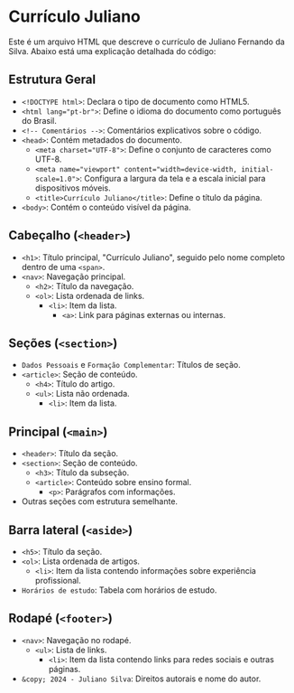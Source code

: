 # Currículo Juliano

Este é um arquivo HTML que descreve o currículo de Juliano Fernando da Silva. Abaixo está uma explicação detalhada do código:

## Estrutura Geral
- `<!DOCTYPE html>`: Declara o tipo de documento como HTML5.
- `<html lang="pt-br">`: Define o idioma do documento como português do Brasil.
- `<!-- Comentários -->`: Comentários explicativos sobre o código.
- `<head>`: Contém metadados do documento.
  - `<meta charset="UTF-8">`: Define o conjunto de caracteres como UTF-8.
  - `<meta name="viewport" content="width=device-width, initial-scale=1.0">`: Configura a largura da tela e a escala inicial para dispositivos móveis.
  - `<title>Currículo Juliano</title>`: Define o título da página.
- `<body>`: Contém o conteúdo visível da página.

## Cabeçalho (`<header>`)
- `<h1>`: Título principal, "Currículo Juliano", seguido pelo nome completo dentro de uma `<span>`.
- `<nav>`: Navegação principal.
  - `<h2>`: Título da navegação.
  - `<ol>`: Lista ordenada de links.
    - `<li>`: Item da lista.
      - `<a>`: Link para páginas externas ou internas.

## Seções (`<section>`)
- `Dados Pessoais` e `Formação Complementar`: Títulos de seção.
- `<article>`: Seção de conteúdo.
  - `<h4>`: Título do artigo.
  - `<ul>`: Lista não ordenada.
    - `<li>`: Item da lista.

## Principal (`<main>`)
- `<header>`: Título da seção.
- `<section>`: Seção de conteúdo.
  - `<h3>`: Título da subseção.
  - `<article>`: Conteúdo sobre ensino formal.
    - `<p>`: Parágrafos com informações.
- Outras seções com estrutura semelhante.

## Barra lateral (`<aside>`)
- `<h5>`: Título da seção.
- `<ol>`: Lista ordenada de artigos.
  - `<li>`: Item da lista contendo informações sobre experiência profissional.
- `Horários de estudo`: Tabela com horários de estudo.

## Rodapé (`<footer>`)
- `<nav>`: Navegação no rodapé.
  - `<ul>`: Lista de links.
    - `<li>`: Item da lista contendo links para redes sociais e outras páginas.
- `&copy; 2024 - Juliano Silva`: Direitos autorais e nome do autor.